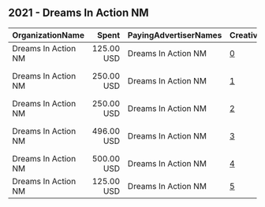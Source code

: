 ## 2021 - Dreams In Action NM 
|OrganizationName|Spent|PayingAdvertiserNames|CreativeUrls|Impressions|Genders|AgeBrackets|CountryCodes|BillingAddresses|CandidateBallotInformation|
|:---|---:|:---|:---|---:|:---|:---|:---|:---|:---|
|Dreams In Action NM|125.00 USD|Dreams In Action NM|[0](https://www.snap.com/political-ads/asset/d85de766372b13f48985fe500cd520eb2a5ab1415efddff69df898b9b087b3ce?mediaType=mp4)|33,656||17-40|united states|US|2021 Albuquerque Runoff Elections|
|Dreams In Action NM|250.00 USD|Dreams In Action NM|[1](https://www.snap.com/political-ads/asset/7795c359251fd26b1a262346d336ab6430c9502de0d6b170a24ae811e5b3dee4?mediaType=mp4)|19,247||18-40|united states|US|2021 Municipal GOTV Albuquerque and Las Cruces|
|Dreams In Action NM|250.00 USD|Dreams In Action NM|[2](https://www.snap.com/political-ads/asset/ac739f01002e7a91600a9219f04a1dc54d6a489991efbf3398f3b793cf5a2554?mediaType=mp4)|15,368||17-35|united states|US|2021 Elections Albuquerque Runoff|
|Dreams In Action NM|496.00 USD|Dreams In Action NM|[3](https://www.snap.com/political-ads/asset/7795c359251fd26b1a262346d336ab6430c9502de0d6b170a24ae811e5b3dee4?mediaType=mp4)|150,019||17-40|united states|US|2021 Elections Albuquerque and Las Cruces|
|Dreams In Action NM|500.00 USD|Dreams In Action NM|[4](https://www.snap.com/political-ads/asset/0d64eed00181becfe5f538f55a0611a1c2dbc087c9e9755eaea485d95db2c539?mediaType=mp4)|156,027||17-40|united states|US|2021 Albuquerque Municipal Elections|
|Dreams In Action NM|125.00 USD|Dreams In Action NM|[5](https://www.snap.com/political-ads/asset/2e60543749f9e4cafda103dbe52f381388702281dad710d1f2771e9f6c6091ef?mediaType=mp4)|32,231||17-40|united states|US|2021 Albuquerque Runoff Elections|
